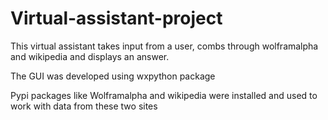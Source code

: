 # Virtual-assistant-project
 This virtual assistant takes input from a user, combs through wolframalpha and wikipedia and displays an answer.
 
 The GUI was developed using wxpython package
 
 Pypi packages like Wolframalpha and wikipedia were installed and used to work with data from these two sites
